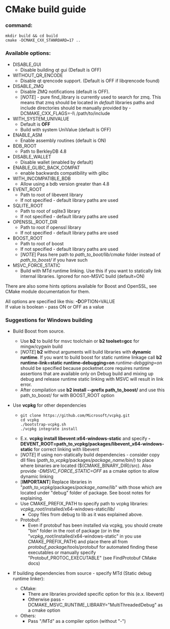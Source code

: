 CMake build guide
======================

### command:
```code
mkdir build && cd build
cmake -DCMAKE_CXX_STANRDARD=17 .. 
```

### Available options:

- DISABLE_GUI
  - Disable building qt gui (Default is OFF)
- WITHOUT_QR_ENCODE
  - Disable qt qrencode support. (Default is OFF if libqrencode found)
- DISABLE_ZMQ
  - Disable ZMQ notifications (default is OFF).
  - [*NOTE*] - pure find_library is currently used to search for zmq. This means that zmq should be located in *default* libraries paths and include directories should be manually provided by -DCMAKE_CXX_FLAGS=-I\ /path/to/include
- WITH_SYSTEM_UNIVALUE
  - Default is **OFF**
  - Build with system UniValue (default is OFF)
- ENABLE_ASM
  - Enable assembly routines (default is ON)
- BDB_ROOT
  - Path to BerkleyDB 4.8
- DISABLE_WALLET
  - Disable wallet (enabled by default)
- ENABLE_GLIBC_BACK_COMPAT
  - enable backwards compatibility with glibc
- WITH_INCOMPATIBLE_BDB
  - Allow using a bdb version greater than 4.8
- EVENT_ROOT
  - Path to root of libevent library
  - If not specified - default library paths are used
- SQLITE_ROOT
  - Path to root of sqlite3 library
  - If not specified - default library paths are used
- OPENSSL_ROOT_DIR
  - Path to root if openssl library
  - If not specified - default library paths are used
- BOOST_ROOT
  - Path to root of boost
  - If not specified - default library paths are used
  - [*NOTE*] Pass here path to *path_to_boot/lib/cmake* folder instead of *path_to_boost/* if you have such
- MSVC_FORCE_STATIC
  - Build with MTd runtime linking. Use this if you want to statically link internal libraries. Ignored for non-MSVC build (default=ON)

There are also some hints options available for Boost and OpenSSL, see CMake module documentation for them. 

All options are specified like this: **-D**OPTION=VALUE\
If value is boolean - pass ON or OFF as a value

### Suggestions for Windows building
- Build Boost from source.
  - Use **b2** to build for msvc toolchain or **b2 toolset=gcc** for mingw/cygwin build
  - [*NOTE*] **b2** without arguments will build libraries with **dynamic runtime**. If you want to build boost for static runtime linkage call **b2 runtime-link=static runtime-debugging=on** 
  *runtime-debgging=on* should be specified because pocketnet.core requires runtime assertions that are available only on Debug build and mixing up debug and release runtime static linking with MSVC will result in link error.
  - After compilation use **b2 install --prefix path_to_boost/** and use this path_to_boost/ for with BOOST_ROOT option 

- Use **vcpkg** for other dependencies
  - ```code
    git clone https://github.com/Microsoft/vcpkg.git
    cd vcpkg
    ./bootstrap-vcpkg.sh
    ./vcpkg integrate install
    ```
  - E.x. **vcpkg install libevent:x64-windows-static** and specify **-DEVENT_ROOT=path_to_vcpkg/packages/libevent_x64-windows-static** for correct linking with libevent
  - [*NOTE*] If using non-statically build dependencies - consider copy dll files (*path_to_vcpkg*/packages/*package_name*/bin/) to place where binaries are located (${CMAKE_BINARY_DIR}/src). Also provide *-DMSVC_FORCE_STATIC=OFF* as a cmake option to allow dynamic linking
  - [**IMPORTANT**] Replace libraries in "*path_to_vcpkg*/packages/*package_name*/lib" with those which are located under "debug" folder of package. See boost notes for explaining.
  - Use CMAKE_PREFIX_PATH to specify path to vcpkg libraries: *vcpkg_root*/installed/x64-windows-static/lib/
    - Copy files from debug to lib as it was explained above.
  - Protobuf:
    - Even if protobuf has been installed via vcpkg, you should create "bin" folder in the root of package (or in the "*vcpkg_root*/installed/x64-windows-static" in you use CMAKE_PREFIX_PATH) and place there all from *protobuf_package*/tools/protobuf for automated finding these executables or manually specify "Protobuf_PROTOC_EXECUTABLE" (see FindProtobuf CMake docs)

- If building dependencies from source - specify MTd (Static debug runtime linker):
  - CMake:
    - There are libraries provided specific option for this (e.x. libevent)
    - Otherwise pass -DCMAKE_MSVC_RUNTIME_LIBRARY="MultiThreadedDebug" as a cmake option
  - Others:
    - Pass "/MTd" as a compiler option (without "-")